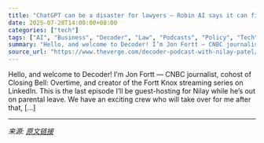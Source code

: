 ```yaml
---
title: "ChatGPT can be a disaster for lawyers — Robin AI says it can fix that"
date: 2025-07-28T14:00:00+08:00
categories: ["tech"]
tags: ["AI", "Business", "Decoder", "Law", "Podcasts", "Policy", "Tech"]
summary: "Hello, and welcome to Decoder! I’m Jon Fortt — CNBC journalist, cohost of Closing Bell: Overtime, and creator of the Fortt Knox streaming series on LinkedIn. This is the last episode I’ll be guest-hos"
source_url: "https://www.theverge.com/decoder-podcast-with-nilay-patel/713303/robin-ai-ceo-richard-robinson-chatgpt-ai-lawyer-legal-interview"
---
```


Hello, and welcome to Decoder! I’m Jon Fortt — CNBC journalist, cohost of Closing Bell: Overtime, and creator of the Fortt Knox streaming series on LinkedIn. This is the last episode I’ll be guest-hosting for Nilay while he’s out on parental leave. We have an exciting crew who will take over for me after that, [&#8230;]

---

*来源: [原文链接](https://www.theverge.com/decoder-podcast-with-nilay-patel/713303/robin-ai-ceo-richard-robinson-chatgpt-ai-lawyer-legal-interview)*
